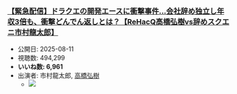 ### [【緊急配信】ドラクエの開発エースに衝撃事件…会社辞め独立し年収3倍も、衝撃どんでん返しとは？【ReHacQ高橋弘樹vs辞めスクエニ市村龍太郎】](https://www.youtube.com/watch?v=r2xHPxibThk)
-   公開日: 2025-08-11
-   視聴数: 494,299
-   **いいね数: 6,961**
-   出演者: 市村龍太郎, [高橋弘樹](/rehacq_fan/people/高橋弘樹 "wikilink")
    - [![](https://img.youtube.com/vi/r2xHPxibThk/hqdefault.jpg)](https://www.youtube.com/watch?v=r2xHPxibThk)
